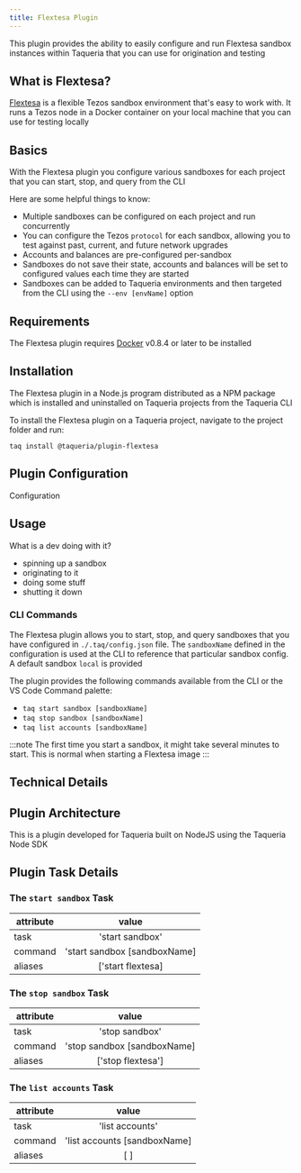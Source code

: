 ```yaml
---
title: Flextesa Plugin
---
```


 This plugin provides the ability to easily configure and run Flextesa sandbox instances within Taqueria that you can use for origination and testing

## What is Flextesa?

 [Flextesa](https://tezos.gitlab.io/flextesa/) is a flexible Tezos sandbox environment that's easy to work with. It runs a Tezos node in a Docker container on your local machine that you can use for testing locally

## Basics

With the Flextesa plugin you configure various sandboxes for each project that you can start, stop, and query from the CLI

Here are some helpful things to know:
- Multiple sandboxes can be configured on each project and run concurrently
- You can configure the Tezos `protocol` for each sandbox, allowing you to test against past, current, and future network upgrades
- Accounts and balances are pre-configured per-sandbox
- Sandboxes do not save their state, accounts and balances will be set to configured values each time they are started
- Sandboxes can be added to Taqueria environments and then targeted from the CLI using the `--env [envName]` option 


## Requirements

The Flextesa plugin requires [Docker](https://www.docker.com/) v0.8.4 or later to be installed

## Installation

The Flextesa plugin in a Node.js program distributed as a NPM package which is installed and uninstalled on Taqueria projects from the Taqueria CLI

To install the Flextesa plugin on a Taqueria project, navigate to the project folder and run:
```shell
taq install @taqueria/plugin-flextesa
```

## Plugin Configuration

Configuration 

## Usage

What is a dev doing with it?
- spinning up a sandbox
- originating to it
- doing some stuff
- shutting it down



### CLI Commands

The Flextesa plugin allows you to start, stop, and query sandboxes that you have configured in `./.taq/config.json` file. The `sandboxName` defined in the configuration is used at the CLI to reference that particular sandbox config. A default sandbox `local` is provided

The plugin provides the following commands available from the CLI or the VS Code Command palette:
- `taq start sandbox [sandboxName]`
- `taq stop sandbox [sandboxName]`
- `taq list accounts [sandboxName]`

:::note
The first time you start a sandbox, it might take several minutes to start. This is normal when starting a Flextesa image
:::


## Technical Details

## Plugin Architecture

This is a plugin developed for Taqueria built on NodeJS using the Taqueria Node SDK


## Plugin Task Details

### The `start sandbox` Task

|  attribute |  value                         |  
|------------|:------------------------------:|
|  task      | 'start sandbox'                | 
|  command   | 'start sandbox [sandboxName]   | 
|  aliases   | ['start flextesa]              |  


### The `stop sandbox` Task

|  attribute |  value                         | 
|------------|:------------------------------:|
|  task      | 'stop sandbox'                 | 
|  command   | 'stop sandbox [sandboxName]    | 
|  aliases   | ['stop flextesa']              |  

### The `list accounts` Task

|  attribute |  value                         | 
|------------|:------------------------------:|
|  task      | 'list accounts'                | 
|  command   | 'list accounts [sandboxName]   | 
|  aliases   | [ ]                            |  


